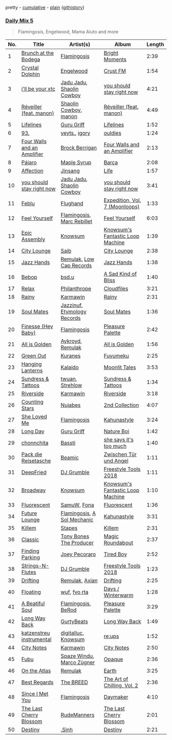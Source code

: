 pretty - [cumulative](/playlists/cumulative/Daily%20Mix%205.md) - [plain](/playlists/plain/37i9dQZF1E36TO0q54WsJv) ([githistory](https://github.githistory.xyz/vitokorn/spotify-playlist-archive/blob/master/playlists/plain/37i9dQZF1E36TO0q54WsJv))
### [Daily Mix 5](https://open.spotify.com/playlist/37i9dQZF1E36TO0q54WsJv)

> Flamingosis, Engelwood, Mama Aiuto and more

| No. | Title | Artist(s) | Album | Length |
|---|---|---|---|---|
| 1 | [Brunch at the Bodega](https://open.spotify.com/track/5DAXVHoPpJKBFzuPv3vrGK) | [Flamingosis](https://open.spotify.com/artist/75cW8FFekyCjj0mfZM1Gfb) | [Bright Moments](https://open.spotify.com/album/4sasyQ5OjNav1kDNWgjX1V) | 2:39 |
| 2 | [Crystal Dolphin](https://open.spotify.com/track/3nKZknHg5Y5fPB3gow8ACG) | [Engelwood](https://open.spotify.com/artist/7rgCh0Go1ezmcV75kXQM2T) | [Crust FM](https://open.spotify.com/album/3je8umRciaq7fZ62YAUQ3K) | 1:54 |
| 3 | [i'll be your xtc](https://open.spotify.com/track/3LAvzQTWEEILoz5ghyoZLP) | [Jadu Jadu](https://open.spotify.com/artist/2Oe3qtPntosByl21BCcUSc), [Shaolin Cowboy](https://open.spotify.com/artist/3SLV96o2Xa4oOZpSl5FwgD) | [you should stay right now](https://open.spotify.com/album/1WWKLea8iFDataD92oFoJw) | 4:21 |
| 4 | [Réveiller (feat. manon)](https://open.spotify.com/track/51oib6a2dRu2f6x8OMMphQ) | [Shaolin Cowboy](https://open.spotify.com/artist/3SLV96o2Xa4oOZpSl5FwgD), [manon](https://open.spotify.com/artist/243JvYwaQB1VXfizmVku65) | [Réveiller (feat. manon)](https://open.spotify.com/album/3ap3tXUC1DZFK9LSt54LdM) | 4:49 |
| 5 | [Lifelines](https://open.spotify.com/track/7uh5rZUUzG97AZVcckx66d) | [Guru Griff](https://open.spotify.com/artist/5Z5xacWm71NpXvZwLJf2B8) | [Lifelines](https://open.spotify.com/album/0l2vVuewGfx166ms8UpQG3) | 1:52 |
| 6 | [93.](https://open.spotify.com/track/3wB5zknP24ao7UU7RcLxgB) | [yeyts.](https://open.spotify.com/artist/4fawpeTlkJtDMXDzJmBYSR), [igory](https://open.spotify.com/artist/1TPZvujEmCbb9Yw7QwoTH9) | [ouldies](https://open.spotify.com/album/5PnTCOjdRXgtrrL3gCB2Yi) | 1:24 |
| 7 | [Four Walls and an Amplifier](https://open.spotify.com/track/0XuWLpllnwmIBxdHLoRKm1) | [Brock Berrigan](https://open.spotify.com/artist/39sPWwRyNp4NNMyWzN7I0o) | [Four Walls and an Amplifier](https://open.spotify.com/album/4muoD957HsInUreETMTfDa) | 2:13 |
| 8 | [Pájaro](https://open.spotify.com/track/5E7G1v4iGa9li0HWAomSOs) | [Maple Syrup](https://open.spotify.com/artist/18hiqhddMloGWzY8pNZ8qr) | [Barça](https://open.spotify.com/album/26VgzLAyBkVIn8SesEB6oB) | 2:08 |
| 9 | [Affection](https://open.spotify.com/track/3ukklzkdKjDzqkroiXTvf4) | [Jinsang](https://open.spotify.com/artist/5FsfZj0Mp6YwEWytuJUcWt) | [Life](https://open.spotify.com/album/0N0l3JnVMd4hFhS5V2d1iY) | 1:57 |
| 10 | [you should stay right now](https://open.spotify.com/track/49pjwBq1vv2Xu8fAJTAMxC) | [Jadu Jadu](https://open.spotify.com/artist/2Oe3qtPntosByl21BCcUSc), [Shaolin Cowboy](https://open.spotify.com/artist/3SLV96o2Xa4oOZpSl5FwgD) | [you should stay right now](https://open.spotify.com/album/1WWKLea8iFDataD92oFoJw) | 3:41 |
| 11 | [Feblu](https://open.spotify.com/track/6EHGGXkOd5APGB3bxEqekX) | [Flughand](https://open.spotify.com/artist/6x5HLaMcoxaULXpgN0NJbb) | [Expedition, Vol. 7 (Moonloops)](https://open.spotify.com/album/7HPxDRXmH8sR74ywHbuXjM) | 1:33 |
| 12 | [Feel Yourself](https://open.spotify.com/track/5WGNKRx4dYMXHvwGPrrci7) | [Flamingosis](https://open.spotify.com/artist/75cW8FFekyCjj0mfZM1Gfb), [Marc Rebillet](https://open.spotify.com/artist/72udTJKu1pGovvS9aCYGMI) | [Feel Yourself](https://open.spotify.com/album/286uUL0vH8fFrbRs6DuP9A) | 6:03 |
| 13 | [Epic Assembly](https://open.spotify.com/track/5UzfCFn1t25ce9cdIth7wm) | [Knowsum](https://open.spotify.com/artist/5n286gaq2TJok5XfBjSX7q) | [Knowsum's Fantastic Loop Machine](https://open.spotify.com/album/2MMY1avNjWIohDVwCYinGc) | 1:39 |
| 14 | [City Lounge](https://open.spotify.com/track/1hxcBxHHWA57B1xiDPZpNs) | [Saib](https://open.spotify.com/artist/6N4HlHINMvoTyAL0yhBUCk) | [City Lounge](https://open.spotify.com/album/3h5tijEzorb1rt6puc1jwy) | 2:38 |
| 15 | [Jazz Hands](https://open.spotify.com/track/1hBEGXANHMGNqIjGvWUFmk) | [Remulak](https://open.spotify.com/artist/5epeii4aAE7NXFsBkqoJxB), [Low Cap Records](https://open.spotify.com/artist/2JE8UJ1kM38Jut3VGRhyEw) | [Jazz Hands](https://open.spotify.com/album/7dMhFvDey2WAFtIomxb6J7) | 1:38 |
| 16 | [Bebop](https://open.spotify.com/track/1C04mZZEDtVhssZeokAd7o) | [bsd.u](https://open.spotify.com/artist/5ng3zK89O4P9BHqLFwkcXn) | [A Sad Kind of Bliss](https://open.spotify.com/album/5Qdsl6dIvWnrgnMnVPYHDg) | 1:40 |
| 17 | [Relax](https://open.spotify.com/track/2UxP1a9nSOkQ2ZTWoa56R5) | [Philanthrope](https://open.spotify.com/artist/13ACz7DIictCpSYGglNTHs) | [Cloudfiles](https://open.spotify.com/album/6JLHKaczyeK3RfC9CdWuag) | 3:21 |
| 18 | [Rainy](https://open.spotify.com/track/2VwMWqNDxPJSxoi2AQZ8ba) | [Karmawin](https://open.spotify.com/artist/2rOhOgnBlD4qpnQEsl7sRK) | [Rainy](https://open.spotify.com/album/2IpYpyyRIqk9ueO5nQLV5Y) | 2:31 |
| 19 | [Soul Mates](https://open.spotify.com/track/7pFRhCj70NUNZG4xMDEQj8) | [Jazzinuf](https://open.spotify.com/artist/6rJ1GwtHin2BJbKLuNn9pi), [Etymology Records](https://open.spotify.com/artist/6sHwGhhYxjbUEiT06hnt20) | [Soul Mates](https://open.spotify.com/album/0FlFKikrKvQwyWgkItuS4S) | 1:36 |
| 20 | [Finesse (Hey Baby)](https://open.spotify.com/track/2ysdZYZjBbBJJEycKcnlSu) | [Flamingosis](https://open.spotify.com/artist/75cW8FFekyCjj0mfZM1Gfb) | [Pleasure Palette](https://open.spotify.com/album/50k0JWCNR4LkYDvgeF9Mzp) | 2:42 |
| 21 | [All is Golden](https://open.spotify.com/track/5jOElmvnp4oxRBXrU6hkLQ) | [Aykroyd](https://open.spotify.com/artist/6ptJ0me90iIz3OSsho69cm), [Remulak](https://open.spotify.com/artist/5epeii4aAE7NXFsBkqoJxB) | [All is Golden](https://open.spotify.com/album/70HVBt3rn3jfdPnCQx1r2c) | 1:56 |
| 22 | [Green Out](https://open.spotify.com/track/1V7cdwPrH9ZS7HghUu6yfw) | [Kuranes](https://open.spotify.com/artist/3BU4UGbnzKAtkq79Y1MW0e) | [Fuyumeku](https://open.spotify.com/album/4FbaGBcNgZ0PyjtuTZJirF) | 2:25 |
| 23 | [Hanging Lanterns](https://open.spotify.com/track/65dZFeTU84qzM6tkYc9nVY) | [Kalaido](https://open.spotify.com/artist/5LXHT7v9uYGrsyEnL9q9K8) | [Moonlit Tales](https://open.spotify.com/album/6Meo6NJgk9I5t4SwKJ0r0h) | 3:53 |
| 24 | [Sundress & Tattoos](https://open.spotify.com/track/4L0aj6GxRyDoPuCZq7qsIc) | [twuan](https://open.spotify.com/artist/5T0wPeBVC0F7uEbIr8JKE5), [Strehlow](https://open.spotify.com/artist/1pUWzVmu8ACMnIAu9BsOHm) | [Sundress & Tattoos](https://open.spotify.com/album/43HC66ToQZ5zUatxG5oI0t) | 1:34 |
| 25 | [Riverside](https://open.spotify.com/track/2SkheMmym933XZaCNukLkm) | [Karmawin](https://open.spotify.com/artist/2rOhOgnBlD4qpnQEsl7sRK) | [Riverside](https://open.spotify.com/album/7eaALW3TZmoAcVqnS9KsMn) | 3:18 |
| 26 | [Counting Stars](https://open.spotify.com/track/7KMm1zF2QOTSw2t01IAFif) | [Nujabes](https://open.spotify.com/artist/3Rq3YOF9YG9YfCWD4D56RZ) | [2nd Collection](https://open.spotify.com/album/1uFAVpKOz5CBiaMxVnA9UW) | 4:07 |
| 27 | [She Loved Me](https://open.spotify.com/track/1410CeqTv71NfKp8F7TyE0) | [Flamingosis](https://open.spotify.com/artist/75cW8FFekyCjj0mfZM1Gfb) | [Kahunastyle](https://open.spotify.com/album/6U8bfBeech6FeRVMScdw0J) | 3:24 |
| 28 | [Long Day](https://open.spotify.com/track/708aD6BmFC9KLdeY5uou95) | [Guru Griff](https://open.spotify.com/artist/5Z5xacWm71NpXvZwLJf2B8) | [Nature Boi](https://open.spotify.com/album/311IxqmFFVta1n6X9wXTZ1) | 1:42 |
| 29 | [chonnchita](https://open.spotify.com/track/4QjtpTswV0kbzqoE60XDpk) | [Bassti](https://open.spotify.com/artist/0tFVT92PBHTTLoKmS8WbFP) | [she says it's too much](https://open.spotify.com/album/34m9KdrtcdJxhA6QRGbN69) | 1:40 |
| 30 | [Pack die Reisetasche](https://open.spotify.com/track/6K06ZOw6SvARKK5rtPkplq) | [Beamic](https://open.spotify.com/artist/5pNCAqkw3TlNDsq3kZIyc1) | [Zwischen Tür und Angel](https://open.spotify.com/album/03Un7iZZjRkqxwA5ZvtH4U) | 1:11 |
| 31 | [DeepFried](https://open.spotify.com/track/1cO4oVg1zZacDL8nooXmLe) | [DJ Grumble](https://open.spotify.com/artist/2oJgWr3LkpO9g9NyL8hiOJ) | [Freestyle Tools 2018](https://open.spotify.com/album/6I8RTGIzgCxanukbYFHuDD) | 1:11 |
| 32 | [Broadway](https://open.spotify.com/track/18VoW7wJ9rDX177jo0UpGP) | [Knowsum](https://open.spotify.com/artist/5n286gaq2TJok5XfBjSX7q) | [Knowsum's Fantastic Loop Machine](https://open.spotify.com/album/2MMY1avNjWIohDVwCYinGc) | 1:10 |
| 33 | [Fluorescent](https://open.spotify.com/track/18idmAeJTfBFOL2HjYPCjH) | [SamuW](https://open.spotify.com/artist/2tqQ33SdGO1LqNg8DQDCio), [Fona](https://open.spotify.com/artist/1Z9Kmnj7PimziF4URnIzL2) | [Fluorescent](https://open.spotify.com/album/0iCRihTYJHYbOQ5zW7Gi4T) | 1:36 |
| 34 | [Future Lounge](https://open.spotify.com/track/4AGRuWEVBROJ3oJLiQvGcS) | [Flamingosis](https://open.spotify.com/artist/75cW8FFekyCjj0mfZM1Gfb), [A Sol Mechanic](https://open.spotify.com/artist/5Xem3S9DZ7QRxNszgDvRIh) | [Kahunastyle](https://open.spotify.com/album/6U8bfBeech6FeRVMScdw0J) | 3:31 |
| 35 | [Killem](https://open.spotify.com/track/5mlo8LmEcQWVbXGhsxrNg4) | [Stapes](https://open.spotify.com/artist/4ON4zcOAOAY55jGZUEb1Wb) | [Killem](https://open.spotify.com/album/0XJQ8cQBdOAn6A0lYIUv0b) | 2:31 |
| 36 | [Classic](https://open.spotify.com/track/1oSACtYTXU47tpiYnPAgt5) | [Tony Bones The Producer](https://open.spotify.com/artist/3a9BCUwqB1bnRFuegvAFD7) | [Magic Roundabout](https://open.spotify.com/album/1znaGWauyGfsGRtOh3DK3Q) | 2:37 |
| 37 | [Finding Parking](https://open.spotify.com/track/7zG5a8hFkWCC9fpyb7lCF4) | [Joey Pecoraro](https://open.spotify.com/artist/44insiIQApkRaCMIbuaISJ) | [Tired Boy](https://open.spotify.com/album/22FRiZs4mG1fUZslYCcaWi) | 2:52 |
| 38 | [Strings-N-Flutes](https://open.spotify.com/track/1sq290yhBIaPtczFeOOWHK) | [DJ Grumble](https://open.spotify.com/artist/2oJgWr3LkpO9g9NyL8hiOJ) | [Freestyle Tools 2018](https://open.spotify.com/album/6I8RTGIzgCxanukbYFHuDD) | 1:23 |
| 39 | [Drifting](https://open.spotify.com/track/6qHjvpfoXMVRIqovTOKn7U) | [Remulak](https://open.spotify.com/artist/5epeii4aAE7NXFsBkqoJxB), [Axian](https://open.spotify.com/artist/3sdeNhCYLAMuRVsJPMNYO6) | [Drifting](https://open.spotify.com/album/2Oxhy4H8eqoVpXGgsZSZ5e) | 2:25 |
| 40 | [Floating](https://open.spotify.com/track/5KHe3KEWTJm74VuCGYEF9l) | [wuf](https://open.spotify.com/artist/3e2HPVhdESPqMSoQMCpmtq), [fvo rta](https://open.spotify.com/artist/05Nc9vhAXY8MwauXwsiTzh) | [Days / Winterwarm](https://open.spotify.com/album/1UhhBOgJDplVQtyHbPk0iM) | 1:28 |
| 41 | [A Beatiful Soul](https://open.spotify.com/track/0hlJetNpGHjQCe2Xtrn56Q) | [Flamingosis](https://open.spotify.com/artist/75cW8FFekyCjj0mfZM1Gfb), [BeRod](https://open.spotify.com/artist/7wZfyIzgRweHcUQlft2RTf) | [Pleasure Palette](https://open.spotify.com/album/50k0JWCNR4LkYDvgeF9Mzp) | 3:29 |
| 42 | [Long Way Back](https://open.spotify.com/track/3ZkLNpIhQdcGjgnOmTBuQk) | [GurtyBeats](https://open.spotify.com/artist/5uho8NPQ2MAnDKEVhBdsJ8) | [Long Way Back](https://open.spotify.com/album/6WCFop67G27znkhWzxiMvl) | 1:49 |
| 43 | [katzenstreu instrumental](https://open.spotify.com/track/0mypLj0JiKB904dq3K5Zrk) | [digitalluc](https://open.spotify.com/artist/4WT5TNNUvgRLjAiWce3K5z), [Knowsum](https://open.spotify.com/artist/5n286gaq2TJok5XfBjSX7q) | [re:ups](https://open.spotify.com/album/19wUaZuTsvS2SfUb9GTjRv) | 1:52 |
| 44 | [City Notes](https://open.spotify.com/track/7pHdNxm3SrV4ApYhKBbmhA) | [Karmawin](https://open.spotify.com/artist/2rOhOgnBlD4qpnQEsl7sRK) | [City Notes](https://open.spotify.com/album/0KExNuwGOk1euyPH7xpKpr) | 2:50 |
| 45 | [Fubu](https://open.spotify.com/track/1KvK5GJIfaTe4m0jNCRFTM) | [Spaze Windu](https://open.spotify.com/artist/0yAQ48yJ94zWFTs0YUIdcE), [Marco Zügner](https://open.spotify.com/artist/5wigUAyLdTWNTYgJa9i41O) | [Opaque](https://open.spotify.com/album/6jTRaWQrqhd7Sqodh6zfte) | 2:36 |
| 46 | [On the Atlas](https://open.spotify.com/track/0DIVxaxYIdV9impmz4b85v) | [Remulak](https://open.spotify.com/artist/5epeii4aAE7NXFsBkqoJxB) | [Earth](https://open.spotify.com/album/24oJ6oZHGVE6SIPQ9K8iFr) | 3:25 |
| 47 | [Best Regards](https://open.spotify.com/track/5jJWPAn20sxi5UiHBLWEai) | [The BREED](https://open.spotify.com/artist/5Xl8d6HbzkkwWmSQSOsv7k) | [The Art of Chilling, Vol. 2](https://open.spotify.com/album/5fQUFkVsUUBoLPTc2j9mlp) | 2:36 |
| 48 | [Since I Met You](https://open.spotify.com/track/6D9yKVrSIFVh51D956bSGt) | [Flamingosis](https://open.spotify.com/artist/75cW8FFekyCjj0mfZM1Gfb) | [Daymaker](https://open.spotify.com/album/61H3cb9u9WlaajR64UWu7c) | 4:10 |
| 49 | [The Last Cherry Blossom](https://open.spotify.com/track/6jUIdbS9JKg3wRHhNSfzkC) | [RudeManners](https://open.spotify.com/artist/7uoMitAIXMAIOHd6pBGApa) | [The Last Cherry Blossom](https://open.spotify.com/album/3AeTTdH4CMIPiojfhxVWG2) | 2:01 |
| 50 | [Destiny](https://open.spotify.com/track/141yfh5aJjIUh8OIPaI1wX) | [.Sinh](https://open.spotify.com/artist/0qRgQLC8mPlcJ5Zo6mlcuG) | [Destiny](https://open.spotify.com/album/68APGPzDnqdR18sNDPig9J) | 2:21 |